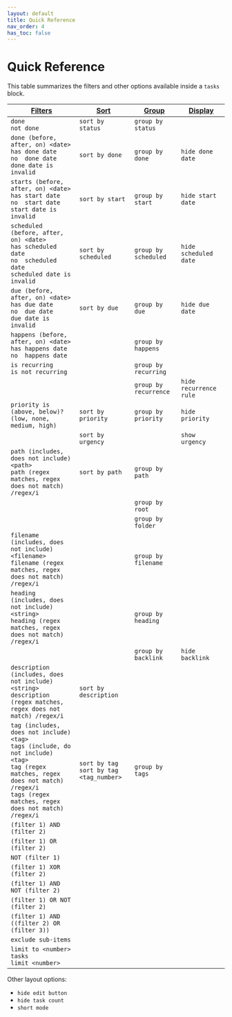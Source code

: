 ```yaml
---
layout: default
title: Quick Reference
nav_order: 4
has_toc: false
---
```


# Quick Reference

[1]: https://obsidian-tasks-group.github.io/obsidian-tasks/queries/filters/
[2]: https://obsidian-tasks-group.github.io/obsidian-tasks/queries/sorting/
[3]: https://obsidian-tasks-group.github.io/obsidian-tasks/queries/grouping/
[4]: https://obsidian-tasks-group.github.io/obsidian-tasks/queries/layout/

This table summarizes the filters and other options available inside a `tasks` block.

| [Filters][1]                                                                                                                                                                                        | [Sort][2]                                   | [Group][3]            | [Display][4]           |
| --------------------------------------------------------------------------------------------------------------------------------------------------------------------------------------------------- | ------------------------------------------- | --------------------- | ---------------------- |
| `done`<br>`not done`                                                                                                                                                                                | `sort by status`                            | `group by status`     |                        |
| `done (before, after, on) <date>`<br>`has done date`<br>`no  done date`<br>`done date is invalid`                                                                                                   | `sort by done`                              | `group by done`       | `hide done date`       |
| `starts (before, after, on) <date>`<br>`has start date`<br>`no  start date`<br>`start date is invalid`                                                                                              | `sort by start`                             | `group by start`      | `hide start date`      |
| `scheduled (before, after, on) <date>`<br>`has scheduled date`<br>`no  scheduled date`<br>`scheduled date is invalid`                                                                               | `sort by scheduled`                         | `group by scheduled`  | `hide scheduled date`  |
| `due (before, after, on) <date>`<br>`has due date`<br>`no  due date`<br>`due date is invalid`                                                                                                       | `sort by due`                               | `group by due`        | `hide due date`        |
| `happens (before, after, on) <date>`<br>`has happens date`<br>`no  happens date`                                                                                                                    |                                             | `group by happens`    |                        |
| `is recurring`<br>`is not recurring`                                                                                                                                                                |                                             | `group by recurring`  |                        |
|                                                                                                                                                                                                     |                                             | `group by recurrence` | `hide recurrence rule` |
| `priority is (above, below)? (low, none, medium, high)`                                                                                                                                             | `sort by priority`                          | `group by priority`   | `hide priority`        |
|                                                                                                                                                                                                     | `sort by urgency`                           |                       | `show urgency`         |
| `path (includes, does not include) <path>`<br>`path (regex matches, regex does not match) /regex/i`                                                                                                 | `sort by path`                              | `group by path`       |                        |
|                                                                                                                                                                                                     |                                             | `group by root`       |                        |
|                                                                                                                                                                                                     |                                             | `group by folder`     |                        |
| `filename (includes, does not include) <filename>`<br>`filename (regex matches, regex does not match) /regex/i`                                                                                     |                                             | `group by filename`   |                        |
| `heading (includes, does not include) <string>`<br>`heading (regex matches, regex does not match) /regex/i`                                                                                         |                                             | `group by heading`    |                        |
|                                                                                                                                                                                                     |                                             | `group by backlink`   | `hide backlink`        |
| `description (includes, does not include) <string>`<br>`description (regex matches, regex does not match) /regex/i`                                                                                 | `sort by description`                       |                       |                        |
| `tag (includes, does not include) <tag>`<br>`tags (include, do not include) <tag>`<br>`tag (regex matches, regex does not match) /regex/i`<br>`tags (regex matches, regex does not match) /regex/i` | `sort by tag`<br>`sort by tag <tag_number>` | `group by tags`       |                        |
| `(filter 1) AND (filter 2)`                                                                                                                                                                         |                                             |                       |                        |
| `(filter 1) OR (filter 2)`                                                                                                                                                                          |                                             |                       |                        |
| `NOT (filter 1)`                                                                                                                                                                                    |                                             |                       |                        |
| `(filter 1) XOR (filter 2)`                                                                                                                                                                         |                                             |                       |                        |
| `(filter 1) AND NOT (filter 2)`                                                                                                                                                                     |                                             |                       |                        |
| `(filter 1) OR NOT (filter 2)`                                                                                                                                                                      |                                             |                       |                        |
| `(filter 1) AND ((filter 2) OR (filter 3))`                                                                                                                                                         |                                             |                       |                        |
| `exclude sub-items`                                                                                                                                                                                 |                                             |                       |                        |
| `limit to <number> tasks`<br>`limit <number>`                                                                                                                                                       |                                             |                       |                        |

Other layout options:

- `hide edit button`
- `hide task count`
- `short mode`
